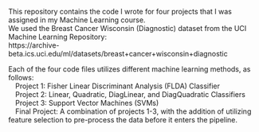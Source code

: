 <p>This repository contains the code I wrote for four projects that I was assigned in my Machine Learning course.<br>
We used the Breast Cancer Wisconsin (Diagnostic) dataset from the UCI Machine Learning Repository:<br> 
   https://archive-beta.ics.uci.edu/ml/datasets/breast+cancer+wisconsin+diagnostic<p>
   
<p>Each of the four code files utilizes different machine learning methods, as follows:<br>
  &emsp;Project 1: Fisher Linear Discriminant Analysis (FLDA) Classifier<br>
  &emsp;Project 2: Linear, Quadratic, DiagLinear, and DiagQuadratic Classifiers<br>
  &emsp;Project 3: Support Vector Machines (SVMs)<br>
  &emsp;Final Project: A combination of projects 1-3, with the addition of utilizing feature selection to pre-process the data before it enters the pipeline.<p>
